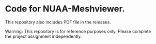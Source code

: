 # Code for NUAA-Meshviewer.
This repository also includes PDF file in the releases.


Warning: This repository is for reference purposes only. Please complete the project assignment independently.
